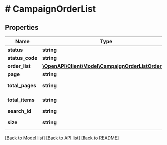 # # CampaignOrderList

## Properties

Name | Type | Description | Notes
------------ | ------------- | ------------- | -------------
**status** | **string** |  | [optional]
**status_code** | **string** |  | [optional]
**order_list** | [**\OpenAPI\Client\Model\CampaignOrderListOrderList**](CampaignOrderListOrderList.md) |  | [optional]
**page** | **string** | page no | [optional]
**total_pages** | **string** | Total no of pages | [optional]
**total_items** | **string** | Total Records | [optional]
**search_id** | **string** | Search Id | [optional]
**size** | **string** | Size of the List | [optional]

[[Back to Model list]](../../README.md#models) [[Back to API list]](../../README.md#endpoints) [[Back to README]](../../README.md)
